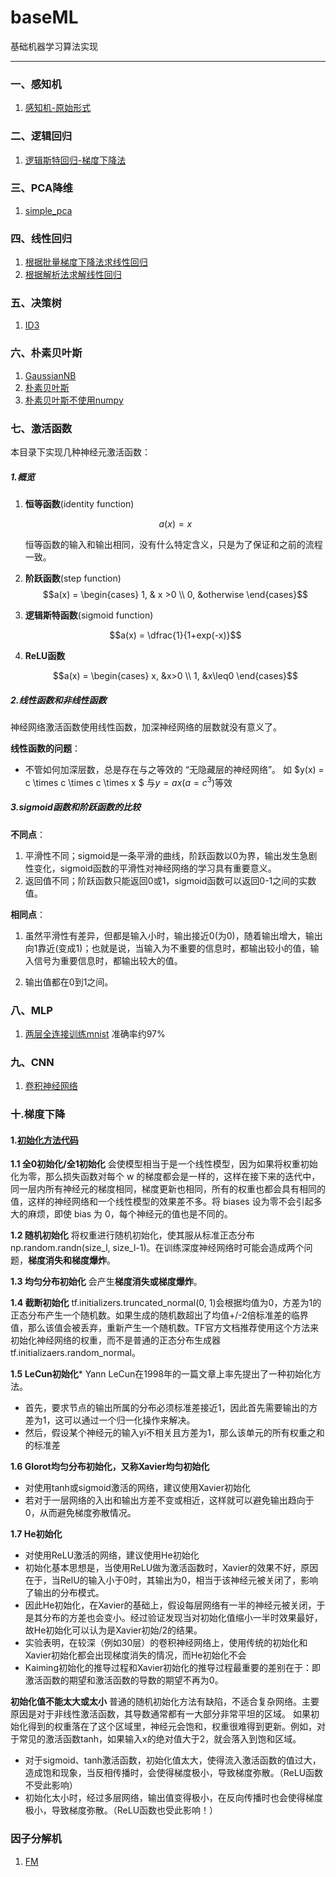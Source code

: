 # baseML
基础机器学习算法实现
***
### 一、感知机
1. [感知机-原始形式](https://github.com/luhao2013/baseML/blob/master/Perceptron/Perceptron.py)
### 二、逻辑回归
1. [逻辑斯特回归-梯度下降法](https://github.com/luhao2013/baseML/blob/master/LogisticRegression/LogisticRegression.py)
### 三、PCA降维
1. [simple_pca](https://github.com/luhao2013/baseML/blob/master/PCA/simple_pca.py)
### 四、线性回归
1. [根据批量梯度下降法求线性回归](https://github.com/luhao2013/baseML/blob/master/LinearRegression/LinearRegression_bgd.py)
2. [根据解析法求解线性回归](https://github.com/luhao2013/baseML/blob/master/LinearRegression/LinearRegression_normal%20equations.py)
### 五、决策树
1. [ID3](https://github.com/luhao2013/baseML/blob/master/DecisionTree/ID3.py)
### 六、朴素贝叶斯
1. [GaussianNB](https://github.com/luhao2013/baseML/blob/master/NaiveBayes/GaussianNB.py)
2. [朴素贝叶斯](https://github.com/luhao2013/baseML/blob/master/NaiveBayes/NaiveBayes.py)
3. [朴素贝叶斯不使用numpy](https://github.com/luhao2013/baseML/blob/master/NaiveBayes/NBwithoutNumpy.py)
### 七、激活函数
本目录下实现几种神经元激活函数：
##### 1.概览
1. **恒等函数**(identity function)  

    $$a(x) = x​$$

    恒等函数的输入和输出相同，没有什么特定含义，只是为了保证和之前的流程一致。

2. **阶跃函数**(step function)  
    $$a(x) =  \begin{cases}  1, & x >0 \\  0, &otherwise \end{cases}​$$

3. **逻辑斯特函数**(sigmoid function)

    $$a(x) = \dfrac{1}{1+exp(-x)}$$

4. **ReLU函数**

    $$a(x) = \begin{cases} x, &x>0 \\ 1, &x\leq0 \end{cases}​$$

##### 2.线性函数和非线性函数

神经网络激活函数使用线性函数，加深神经网络的层数就没有意义了。

**线性函数的问题**：

+ 不管如何加深层数，总是存在与之等效的 “无隐藏层的神经网络”。
  如 $y(x) = c \times c \times c \times  x $ 与$y=ax(a = c ^3)$等效



##### 3.sigmoid函数和阶跃函数的比较

**不同点**：

1. 平滑性不同；sigmoid是一条平滑的曲线，阶跃函数以0为界，输出发生急剧性变化，sigmoid函数的平滑性对神经网络的学习具有重要意义。
2. 返回值不同；阶跃函数只能返回0或1，sigmoid函数可以返回0-1之间的实数值。

**相同点**：

1. 虽然平滑性有差异，但都是输入小时，输出接近0(为0)，随着输出增大，输出向1靠近(变成1)；也就是说，当输入为不重要的信息时，都输出较小的值，输入信号为重要信息时，都输出较大的值。

2. 输出值都在0到1之间。
### 八、MLP
1. [两层全连接训练mnist](https://github.com/luhao2013/baseML/blob/master/MLP/8.train_neural_net.py) 准确率约97%
### 九、CNN
1. [卷积神经网络](https://github.com/luhao2013/baseML/blob/master/CNN/SimpleConvNet.py)

### 十.梯度下降
#### 1.[初始化方法代码](https://github.com/luhao2013/baseML/blob/master/init_methods/inits.py) 
**1.1 全0初始化/全1初始化**
会使模型相当于是一个线性模型，因为如果将权重初始化为零，那么损失函数对每个 w 的梯度都会是一样的，这样在接下来的迭代中，同一层内所有神经元的梯度相同，梯度更新也相同，所有的权重也都会具有相同的值，这样的神经网络和一个线性模型的效果差不多。将 biases 设为零不会引起多大的麻烦，即使 bias 为 0，每个神经元的值也是不同的。

**1.2 随机初始化**
将权重进行随机初始化，使其服从标准正态分布 np.random.randn(size_l, size_l-1)。在训练深度神经网络时可能会造成两个问题，**梯度消失和梯度爆炸**。

**1.3 均匀分布初始化**
会产生**梯度消失或梯度爆炸**。

**1.4 截断初始化**
tf.initializers.truncated_normal(0, 1)会根据均值为0，方差为1的正态分布产生一个随机数。如果生成的随机数超出了均值+/-2倍标准差的临界值，那么该值会被丢弃，重新产生一个随机数。TF官方文档推荐使用这个方法来初始化神经网络的权重，而不是普通的正态分布生成器tf.initializaers.random_normal。

**1.5 LeCun初始化***
Yann LeCun在1998年的一篇文章上率先提出了一种初始化方法。  

- 首先，要求节点的输出所属的分布必须标准差接近1，因此首先需要输出的方差为1，这可以通过一个归一化操作来解决。  
- 然后，假设某个神经元的输入yi不相关且方差为1，那么该单元的所有权重之和的标准差

**1.6 Glorot均匀分布初始化，又称Xavier均匀初始化**

- 对使用tanh或sigmoid激活的网络，建议使用Xavier初始化
- 若对于一层网络的入出和输出方差不变或相近，这样就可以避免输出趋向于0，从而避免梯度弥散情况。

**1.7 He初始化**

- 对使用ReLU激活的网络，建议使用He初始化
- 初始化基本思想是，当使用ReLU做为激活函数时，Xavier的效果不好，原因在于，当RelU的输入小于0时，其输出为0，相当于该神经元被关闭了，影响了输出的分布模式。
- 因此He初始化，在Xavier的基础上，假设每层网络有一半的神经元被关闭，于是其分布的方差也会变小。经过验证发现当对初始化值缩小一半时效果最好，故He初始化可以认为是Xavier初始/2的结果。
- 实验表明，在较深（例如30层）的卷积神经网络上，使用传统的初始化和Xavier初始化都会出现梯度消失的情况，而He初始化不会
- Kaiming初始化的推导过程和Xavier初始化的推导过程最重要的差别在于：即激活函数的期望和激活函数的导数的期望不再为0。

**初始化值不能太大或太小**
    普通的随机初始化方法有缺陷，不适合复杂网络。主要原因是对于非线性激活函数，其导数通常都有一大部分非常平坦的区域。
    如果初始化得到的权重落在了这个区域里，神经元会饱和，权重很难得到更新。例如，对于常见的激活函数tanh，如果输入x的绝对值大于2，就会落入到饱和区域。

- 对于sigmoid、tanh激活函数，初始化值太大，使得流入激活函数的值过大，造成饱和现象，当反相传播时，会使得梯度极小，导致梯度弥散。（ReLU函数不受此影响）
- 初始化太小时，经过多层网络，输出值变得极小，在反向传播时也会使得梯度极小，导致梯度弥散。（ReLU函数也受此影响！）

### 因子分解机
1. [FM](https://github.com/luhao2013/baseML/blob/master/FM/FM.py) 
